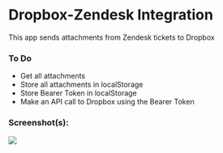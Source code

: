 # Dropbox-Zendesk Integration

This app sends attachments from Zendesk tickets to Dropbox

### To Do

* Get all attachments
* Store all attachments in localStorage
* Store Bearer Token in localStorage
* Make an API call to Dropbox using the Bearer Token

### Screenshot(s):

![](http://g.recordit.co/pcJi9xQ9Mz.gif)